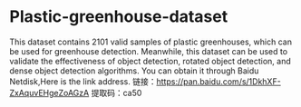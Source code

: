 # Plastic-greenhouse-dataset
This dataset contains 2101 valid samples of plastic greenhouses, which can be used for greenhouse detection. Meanwhile, this dataset can be used to validate the effectiveness of object detection, rotated object detection, and dense object detection algorithms.
You can obtain it through Baidu Netdisk,Here is the link address.
链接：https://pan.baidu.com/s/1DkhXF-ZxAquvEHgeZoAGzA 
提取码：ca50 
